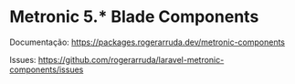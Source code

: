 # Metronic 5.* Blade Components

Documentação: https://packages.rogerarruda.dev/metronic-components

Issues: https://github.com/rogerarruda/laravel-metronic-components/issues
